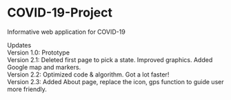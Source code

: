 # COVID-19-Project
Informative web application for COVID-19

Updates <br>
Version 1.0: Prototype <br>
Version 2.1: Deleted first page to pick a state. Improved graphics. Added Google map and markers.<br>
Version 2.2: Optimized code & algorithm. Got a lot faster!<br>
Version 2.3: Added About page, replace the icon, gps function to guide user more friendly.<br>
